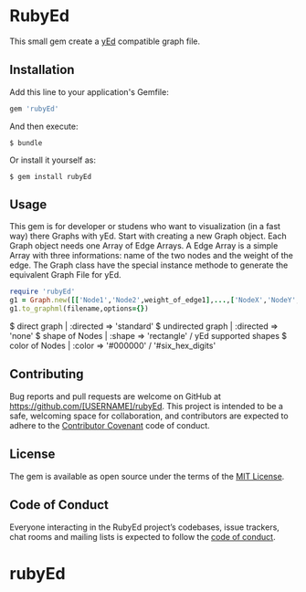 # RubyEd

This small gem create a [yEd](http://www.yworks.com/products/yed) compatible graph file.

## Installation

Add this line to your application's Gemfile:

```ruby
gem 'rubyEd'
```

And then execute:

    $ bundle

Or install it yourself as:

    $ gem install rubyEd

## Usage

This gem is for developer or studens who want to visualization (in a fast way) there Graphs with yEd.
Start with creating a new Graph object. Each Graph object needs one Array of Edge Arrays. 
A Edge Array is a simple Array with three informations: name of the two nodes and the weight of the edge. 
The Graph class have the special instance methode to generate the equivalent Graph File for yEd.

```ruby
require 'rubyEd'
g1 = Graph.new([['Node1','Node2',weight_of_edge1],...,['NodeX','NodeY',weight_of_edgeX]
g1.to_graphml(filename,options={})
```

$ direct graph		| :directed => 'standard'
$ undirected graph	| :directed => 'none'
$ shape of Nodes	| :shape => 'rectangle' / yEd supported shapes
$ color of Nodes	| :color => '#000000' / '#six_hex_digits'  


## Contributing

Bug reports and pull requests are welcome on GitHub at https://github.com/[USERNAME]/rubyEd. This project is intended to be a safe, welcoming space for collaboration, and contributors are expected to adhere to the [Contributor Covenant](http://contributor-covenant.org) code of conduct.

## License

The gem is available as open source under the terms of the [MIT License](http://opensource.org/licenses/MIT).

## Code of Conduct

Everyone interacting in the RubyEd project’s codebases, issue trackers, chat rooms and mailing lists is expected to follow the [code of conduct](https://github.com/[USERNAME]/rubyEd/blob/master/CODE_OF_CONDUCT.md).
# rubyEd
